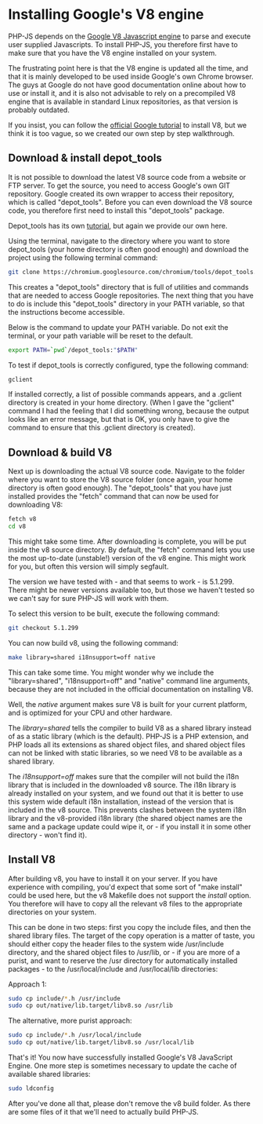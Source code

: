 # Installing Google's V8 engine

PHP-JS depends on the [Google V8 Javascript engine](https://code.google.com/p/v8/) 
to parse and execute user supplied Javascripts. To install PHP-JS, you 
therefore first have to make sure that you have the V8 engine installed on your system.

The frustrating point here is that the V8 engine is updated all the time, and
that it is mainly developed to be used inside Google's own Chrome browser. The 
guys at Google do not have good documentation online about how to use or install 
it, and it is also not advisable to rely on a precompiled V8 engine that is 
available in standard Linux repositories, as that version is probably outdated.

If you insist, you can follow the [official Google tutorial](https://developers.google.com/v8/build)
to install V8, but we think it is too vague, so we created our own step by
step walkthrough.


## Download & install depot_tools

It is not possible to download the latest V8 source code from a website or FTP
server. To get the source, you need to access Google's own GIT repository. 
Google created its own wrapper to access their repository, which is called "depot_tools".
Before you can even download the V8 source code, you therefore first need to 
install this "depot_tools" package.

Depot_tools has its own [tutorial](http://dev.chromium.org/developers/how-tos/install-depot-tools), 
but again we provide our own here.

Using the terminal, navigate to the directory where you want to store depot_tools 
(your home directory is often good enough) and download the project using the 
following terminal command:

```bash 
git clone https://chromium.googlesource.com/chromium/tools/depot_tools.git 
```

This creates a "depot_tools" directory that is full of utilities and commands
that are needed to access Google repositories. The next thing that you have to
do is include this "depot_tools" directory in your PATH variable, so that the
instructions become accessible.

Below is the command to update your PATH variable. Do not exit the terminal, 
or your path variable will be reset to the default.

```bash
export PATH=`pwd`/depot_tools:"$PATH"
```

To test if depot_tools is correctly configured, type the following command:

```bash
gclient 
```

If installed correctly, a list of possible commands appears, and a .gclient
directory is created in your home directory. (When I gave the "gclient" command I had the
feeling that I did something wrong, because the output looks like an error 
message, but that is OK, you only have to give the command to ensure that this 
.gclient directory is created).


## Download & build V8

Next up is downloading the actual V8 source code. Navigate to the folder
where you want to store the V8 source folder (once again, your home directory
is often good enough). The "depot_tools" that you have just installed provides
the "fetch" command that can now be used for downloading V8:

```bash
fetch v8
cd v8
```

This might take some time. After downloading is complete, you
will be put inside the v8 source directory. By default, the "fetch" command
lets you use the most up-to-date (unstable!) version of the v8 engine. This might 
work for you, but often this version will simply segfault.

The version we have tested with - and that seems to work - is 5.1.299. There might
be newer versions available too, but those we haven't tested so we can't say for
sure PHP-JS will work with them.

To select this version to be built, execute the following command:


```bash
git checkout 5.1.299
```

You can now build v8, using the following command:

```bash
make library=shared i18nsupport=off native 
```

This can take some time. You might wonder why we include the "library=shared", 
"i18nsupport=off" and "native" command line arguments, because they are not
included in the official documentation on installing V8.

Well, the _native_ argument makes sure V8 is built for your current platform, and
is optimized for your CPU and other hardware. 

The _library=shared_ tells the compiler to build V8 as a shared library instead 
of as a static library (which is the default). PHP-JS is a PHP extension, and PHP 
loads all its extensions as shared object files, and shared object files can not
be linked with static libraries, so we need V8 to be available as a shared library.

The _i18nsupport=off_ makes sure that the compiler will not build the i18n library
that is included in the downloaded v8 source. The i18n library is already 
installed on your system, and we found out that it is better to use this system 
wide default i18n installation, instead of the version that is included in the v8 source.
This prevents clashes between the system i18n library and the v8-provided i18n library 
(the shared object names are the same and a package update could wipe it, or - if you 
install it in some other directory - won't find it).


## Install V8

After building v8, you have to install it on your server. If you have experience 
with compiling, you'd expect that some sort of "make install" could be used here,
but the v8 Makefile does not support the *install* option. You therefore will
have to copy all the relevant v8 files to the appropriate directories on your
system.

This can be done in two steps: first you copy the include files, and then the
shared library files. The target of the copy operation is a matter of taste, you 
should either copy the header files to the system wide /usr/include directory, and 
the shared object files to /usr/lib, or - if you are more of a purist, and want to
reserve the /usr directory for automatically installed packages - to the
/usr/local/include and /usr/local/lib directories:

Approach 1:

```bash
sudo cp include/*.h /usr/include
sudo cp out/native/lib.target/libv8.so /usr/lib 
```

The alternative, more purist approach:

```bash
sudo cp include/*.h /usr/local/include
sudo cp out/native/lib.target/libv8.so /usr/local/lib 
```

That's it! You now have successfully installed Google's V8 JavaScript Engine. One
more step is sometimes necessary to update the cache of available shared libraries:

```bash
sudo ldconfig
```

After you've done all that, please don't remove the v8 build folder. As there are
some files of it that we'll need to actually build PHP-JS.